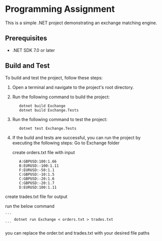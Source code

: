 # Programming Assignment

This is a simple .NET project demonstrating an exchange matching engine.

## Prerequisites

- .NET SDK 7.0 or later

## Build and Test

To build and test the project, follow these steps:

1. Open a terminal and navigate to the project's root directory.

2. Run the following command to build the project:

   ```
      dotnet build Exchange
      dotnet build Exchange.Tests
   ```

3. Run the following command to test the project:

   ```
      dotnet test Exchange.Tests
   ```

4. If the build and tests are successful, you can run the project by executing the following steps:
   Go to Exchange folder

   create orders.txt file with input

   ```
      A:GBPUSD:100:1.66
      B:EURUSD:-100:1.11
      F:EURUSD:-50:1.1
      C:GBPUSD:-10:1.5
      C:GBPUSD:-20:1.6
      C:GBPUSD:-20:1.7
      D:EURUSD:100:1.11
   ```

create trades.txt file for output

run the below command

    ```
        dotnet run Exchange < orders.txt > trades.txt
    ```

you can replace the order.txt and trades.txt with your desired file paths
